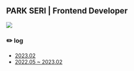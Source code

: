 

## PARK SERI  |  Frontend Developer


<a href="parkseridev@gmail.com"><img src="https://img.shields.io/badge/parkseridev@gmail.com-EA4335?style=flat-square&logo=Gmail&logoColor=white"/></a>
</br>

### ✏️ log
- [2023.02](https://seri-log.netlify.app/)
- [2022.05 ~ 2023.02](https://velog.io/@seripark)
